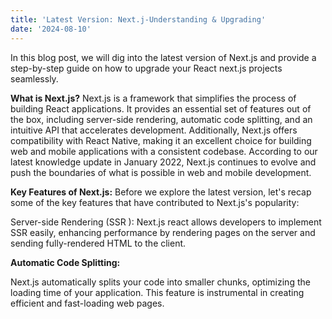 ```yaml
---
title: 'Latest Version: Next.j-Understanding & Upgrading'
date: '2024-08-10'
---
```


In this blog post, we will dig into the latest version of Next.js and provide a step-by-step guide on how to upgrade your React next.js projects seamlessly.

**What is Next.js?**
Next.js is a framework that simplifies the process of building React applications. It provides an essential set of features out of the box, including server-side rendering, automatic code splitting, and an intuitive API that accelerates development. Additionally, Next.js offers compatibility with React Native, making it an excellent choice for building web and mobile applications with a consistent codebase. According to our latest knowledge update in January 2022, Next.js continues to evolve and push the boundaries of what is possible in web and mobile development.

**Key Features of Next.js:**
Before we explore the latest version, let's recap some of the key features that have contributed to Next.js's popularity:

Server-side Rendering (SSR ): Next.js react allows developers to implement SSR easily, enhancing performance by rendering pages on the server and sending fully-rendered HTML to the client.

**Automatic Code Splitting:**

Next.js automatically splits your code into smaller chunks, optimizing the loading time of your application. This feature is instrumental in creating efficient and fast-loading web pages.